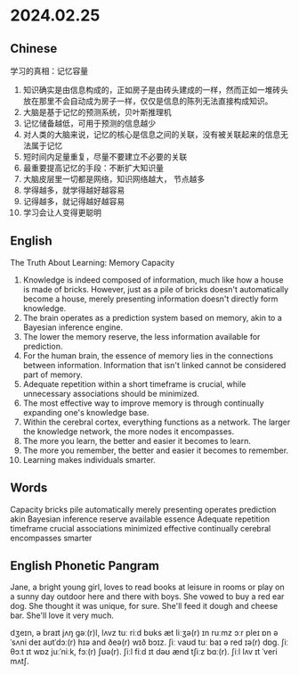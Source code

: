 # 2024.02.25
## Chinese
学习的真相：记忆容量
1. 知识确实是由信息构成的，正如房子是由砖头建成的一样，然而正如一堆砖头放在那里不会自动成为房子一样，仅仅是信息的陈列无法直接构成知识。
2. 大脑是基于记忆的预测系统，贝叶斯推理机
3. 记忆储备越低，可用于预测的信息越少
4. 对人类的大脑来说，记忆的核心是信息之间的关联，没有被关联起来的信息无法属于记忆
5. 短时间内足量重复，尽量不要建立不必要的关联
6. 最重要提高记忆的手段：不断扩大知识量
7. 大脑皮层里一切都是网络，知识网络越大， 节点越多
8. 学得越多，就学得越好越容易
9. 记得越多，就记得越好越容易
10. 学习会让人变得更聪明
## English
The Truth About Learning: Memory Capacity
1. Knowledge is indeed composed of information, much like how a house is made of bricks. However, just as a pile of bricks doesn't automatically become a house, merely presenting information doesn't directly form knowledge.
2. The brain operates as a prediction system based on memory, akin to a Bayesian inference engine.
3. The lower the memory reserve, the less information available for prediction.
4. For the human brain, the essence of memory lies in the connections between information. Information that isn't linked cannot be considered part of memory.
5. Adequate repetition within a short timeframe is crucial, while unnecessary associations should be minimized.
6. The most effective way to improve memory is through continually expanding one's knowledge base.
7. Within the cerebral cortex, everything functions as a network. The larger the knowledge network, the more nodes it encompasses.
8. The more you learn, the better and easier it becomes to learn.
9. The more you remember, the better and easier it becomes to remember.
10. Learning makes individuals smarter.
## Words
Capacity
bricks
pile
automatically
merely
presenting
operates
prediction
akin
Bayesian
inference
reserve
available
essence
Adequate
repetition
timeframe
crucial
associations
minimized
effective
continually
cerebral
encompasses
smarter
## English Phonetic Pangram
Jane, a bright young girl, loves to read books at leisure in rooms or play on a sunny day outdoor here and there with boys. She vowed to buy a red ear dog. She thought it was unique, for sure. She'll feed it dough and cheese bar. She'll love it very much.

dʒeɪn, ə braɪt jʌŋ gəː(r)l, lʌvz tuː riːd bʊks æt liːʒə(r) ɪn ruːmz ɔːr pleɪ ɒn ə ˈsʌni deɪ aʊtˈdɔː(r) hɪə and ðeə(r) wɪð bɔɪz. ʃiː vaʊd tuː baɪ ə red ɪə(r) dɒg. ʃiː θɔːt ɪt wɒz juːˈniːk, fɔː(r) ʃʊə(r). ʃiːl fiːd ɪt dəʊ ænd tʃiːz bɑː(r). ʃiːl lʌv ɪt ˈveri mʌtʃ.